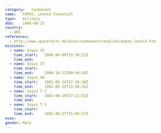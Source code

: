 ```yaml
---
category:	cosmonaut
name:	POPOV, Leonid Ivanovich 
type:	military
dob:	1945-08-31
country:
  - URS
references:
  - http://www.spacefacts.de/bios/cosmonauts/english/popov_leonid.htm
missions:
  - name: Soyuz 35
    time_start:   1980-04-09T13:38:22Z
    time_end:     
  - name: Soyuz 37
    time_start:   
    time_end:     1980-10-11T09:49:58Z
  - name: Soyuz 40
    time_start:   1981-05-14T17:16:38Z
    time_end:     1981-05-22T13:58:31Z
  - name: Soyuz T-7
    time_start:   1982-08-19T17:11:52Z
    time_end:     
  - name: Soyuz T-5
    time_start:   
    time_end:     1982-08-27T15:04:17Z
evas:
gender:	Male
---
```

